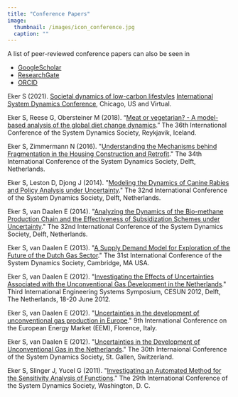 ```yaml
---
title: "Conference Papers"
image: 
  thumbnail: /images/icon_conference.jpg
  caption: ""
---
```

A list of peer-reviewed conference papers can also be seen in 
- [GoogleScholar](https://scholar.google.at/citations?user=F5hvj3QAAAAJ&hl=en)  
- [ResearchGate](https://www.researchgate.net/profile/Sibel_Eker/research)  
- [ORCID](https://orcid.org/0000-0003-2264-132X)

Eker S (2021). [Societal dynamics of low-carbon lifestyles](https://www.youtube.com/watch?v=G_K_4fWwG7E&ab_channel=SibelEker) [International System Dynamics Conference](https://systemdynamics.org/conference/), Chicago, US and Virtual.

Eker S, Reese G, Obersteiner M (2018). “[Meat or vegetarian? - A model-based analysis of the global diet change dynamics](http://pure.iiasa.ac.at/id/eprint/15448/1/Eker_SD2018.pdf).” The 36th International Conference of the System Dynamics Society, Reykjavik, Iceland.

Eker S, Zimmermann N (2016). "[Understanding the Mechanisms behind Fragmentation in the Housing Construction and Retrofit](https://discovery.ucl.ac.uk/id/eprint/1507956/)." The 34th International Conference of the System Dynamics Society, Delft, Netherlands.

Eker S, Leston D, Djong J (2014). "[Modeling the Dynamics of Canine Rabies and Policy Analysis under Uncertainty](https://www.researchgate.net/profile/Sibel_Eker/publication/282672450_Modeling_the_Dynamics_of_Canine_Rabies_and_Policy_Analysis_under_Uncertainty/links/56180faa08aea803671dd929/Modeling-the-Dynamics-of-Canine-Rabies-and-Policy-Analysis-under-Uncertainty.pdf)." The 32nd International Conference of the System Dynamics Society, Delft, Netherlands.

Eker S, van Daalen E (2014). "[Analyzing the Dynamics of the Bio-methane Production Chain and the Effectiveness of Subsidization Schemes under Uncertainty](https://pdfs.semanticscholar.org/2528/f8b17f5985aaffb8f804da32e7332d7b088c.pdf)." The 32nd International Conference of the System Dynamics Society, Delft, Netherlands.

Eker S, van Daalen E (2013). "[A Supply Demand Model for Exploration of the Future of the Dutch Gas Sector](https://www.researchgate.net/profile/Sibel_Eker/publication/282672351_A_supply_demand_model_for_exploration_of_the_future_of_the_Dutch_gas_sector/links/56180de308aea803671dd57c/A-supply-demand-model-for-exploration-of-the-future-of-the-Dutch-gas-sector.pdf)." The 31st International Conference of the System Dynamics Society, Cambridge, MA USA.

Eker S, van Daalen E (2012). "[Investigating the Effects of Uncertainties Associated with the Unconventional Gas Development in the Netherlands](http://citeseerx.ist.psu.edu/viewdoc/download?doi=10.1.1.1014.7510&rep=rep1&type=pdf)." Third International Engineering Systems Symposium, CESUN 2012, Delft, The Netherlands, 18-20 June 2012.

Eker S, van Daalen E (2012). "[Uncertainties in the development of unconventional gas production in Europe](https://ieeexplore.ieee.org/abstract/document/6254691)." 9th International Conference on the European Energy Market (EEM), Florence, Italy.

Eker S, van Daalen E (2012). "[Uncertainties in the Development of Unconventional Gas in the Netherlands](https://proceedings.systemdynamics.org/2012/proceed/papers/P1159.pdf)." The 30th Internaional Conference of the System Dynamics Society, St. Gallen, Switzerland.

Eker S, Slinger J, Yucel G (2011). "[Investigating an Automated Method for the Sensitivity Analysis of Functions](https://proceedings.systemdynamics.org/2011/proceed/papers/P1245.pdf)." The 29th International Conference of the System Dynamics Society, Washington, D. C.

